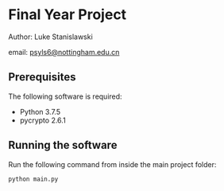 # Final Year Project

Author: Luke Stanislawski

email: psyls6@nottingham.edu.cn

## Prerequisites

The following software is required:

- Python 3.7.5
- pycrypto 2.6.1

## Running the software

Run the following command from inside the main project folder:

```
python main.py
```
